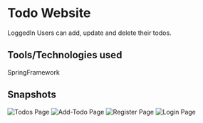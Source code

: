 # Todo Website
LoggedIn Users can add, update and delete their todos.

## Tools/Technologies used
SpringFramework

## Snapshots
![Todos Page](https://github.com/SaiAnveshKanchi/Images/blob/main/IMG_20220625_061641.jpg)
![Add-Todo Page](https://github.com/SaiAnveshKanchi/Images/blob/main/IMG_20220625_061654.jpg)
![Register Page](https://github.com/SaiAnveshKanchi/Images/blob/main/IMG_20220625_061704.jpg)
![Login Page](https://github.com/SaiAnveshKanchi/Images/blob/main/IMG_20220625_061711.jpg)
